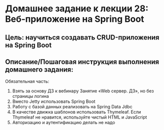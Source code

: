 # Домашнее задание к лекции 28: Веб-приложение на Spring Boot

## Цель: научиться создавать CRUD-приложения на Spring Boot

## Описание/Пошаговая инструкция выполнения домашнего задания:

Обязательная часть:
1) Взять за основу ДЗ к вебинару Занятие «Web сервер. ДЗ», но без страницы логина
2) Вместо Jetty использовать Spring Boot
3) Работу с базой данных реализовать на Spring Data Jdbc
4) В качестве движка шаблонов использовать Thymeleaf. Если Thymeleaf не нравится, используйте чистый HTML и JavaScript
5) Авторизацию и аутентификацию делать не надо
